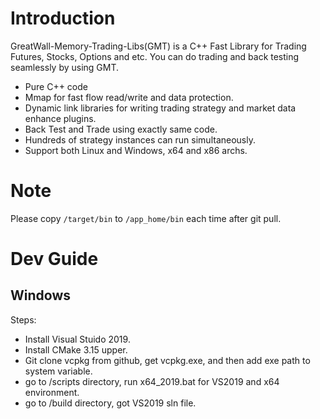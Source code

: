 # Introduction

GreatWall-Memory-Trading-Libs(GMT) is a C++ Fast Library for Trading Futures, Stocks, Options and etc. You can do trading and back testing seamlessly by using GMT.

- Pure C++ code
- Mmap for fast flow read/write and data protection.
- Dynamic link libraries for writing trading strategy and market data enhance plugins.
- Back Test and Trade using exactly same code.
- Hundreds of strategy instances can run simultaneously.
- Support both Linux and Windows, x64 and x86 archs.

# Note

Please copy `/target/bin` to `/app_home/bin` each time after git pull.

# Dev Guide

## Windows

Steps:

- Install Visual Stuido 2019.
- Install CMake 3.15 upper.
- Git clone vcpkg from github, get vcpkg.exe, and then add exe path to system variable.
- go to /scripts directory, run x64_2019.bat for VS2019 and x64 environment.
- go to /build directory, got VS2019 sln file.
